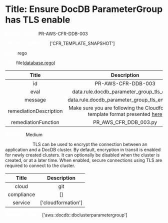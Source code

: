 



# Title: Ensure DocDB ParameterGroup has TLS enable


***<font color="white">Master Test Id:</font>*** PR-AWS-CFR-DDB-003

***<font color="white">Master Snapshot Id:</font>*** ['CFR_TEMPLATE_SNAPSHOT']

***<font color="white">type:</font>*** rego

***<font color="white">rule:</font>*** file([database.rego])  
  
  
  
  

|Title|Description|
| :---: | :---: |
|id|PR-AWS-CFR-DDB-003|
|eval|data.rule.docdb_parameter_group_tls_enable|
|message|data.rule.docdb_parameter_group_tls_enable_err|
|remediationDescription|Make sure you are following the Cloudformation template format presented <a href='https://docs.aws.amazon.com/AWSCloudFormation/latest/UserGuide/aws-resource-docdb-dbclusterparametergroup.html#cfn-docdb-dbclusterparametergroup-parameters' target='_blank'>here</a>|
|remediationFunction|PR_AWS_CFR_DDB_003.py|


***<font color="white">Severity:</font>*** Medium

***<font color="white">Description:</font>*** TLS can be used to encrypt the connection between an application and a DocDB cluster. By default, encryption in transit is enabled for newly created clusters. It can optionally be disabled when the cluster is created, or at a later time. When enabled, secure connections using TLS are required to connect to the cluster.  
  
  

|Title|Description|
| :---: | :---: |
|cloud|git|
|compliance|[]|
|service|['cloudformation']|


***<font color="white">Resource Types:</font>*** ['aws::docdb::dbclusterparametergroup']


[database.rego]: https://github.com/prancer-io/prancer-compliance-test/tree/master/aws/iac/database.rego
